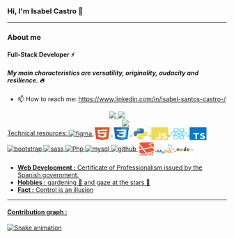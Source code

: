### Hi, I'm Isabel Castro 👋
---------------------------------------------------------------------------------------------------------------------------------------------------------------------------------

### About me
#### Full-Stack Developer :zap: 
##### My main characteristics are versatility, originality, audacity and resilience. :fire: 
- 📫 How to reach me: https://www.linkedin.com/in/isabel-santos-castro-/
<div align="center">
  <a href="https://github.com/Behbiz">
  <img height="180em" src="https://github-readme-stats.vercel.app/api?username=Behbiz&show_icons=true&theme=dracula&include_all_commits=true&count_private=true"/>
  <img height="180em" src="https://github-readme-stats.vercel.app/api/top-langs/?username=Behbiz&layout=compact&langs_count=16&theme=dracula&include_all_commits=truecount_private=true"/>
</div>

<img src="https://media.giphy.com/media/rqd9R3yaDy16a8kDC1/giphy.gif" width="240" align='right'/>

 <div style="display: inline_block"><br>
  Technical resources:
  <img align="center" alt="figma" height="30" width="40" src="https://user-images.githubusercontent.com/104316263/211383383-6f553cfd-3f3b-4c49-83aa-f200dbb4d3ed.png">
  <img align="center" alt="HTML" height="30" width="40" src="https://raw.githubusercontent.com/devicons/devicon/master/icons/html5/html5-original.svg">
  <img align="center" alt="CSS" height="30" width="40" src="https://raw.githubusercontent.com/devicons/devicon/master/icons/css3/css3-original.svg">
  <img align="center" alt="Python" height="30" width="40" src="https://raw.githubusercontent.com/devicons/devicon/master/icons/python/python-original.svg">
  <img align="center" alt="Js" height="30" width="40" src="https://raw.githubusercontent.com/devicons/devicon/master/icons/javascript/javascript-plain.svg">
  <img align="center" alt="React" height="30" width="40" src="https://raw.githubusercontent.com/devicons/devicon/master/icons/react/react-original.svg">
  <img align="center" alt="Ts" height="30" width="40" src="https://raw.githubusercontent.com/devicons/devicon/master/icons/typescript/typescript-plain.svg"> 
  <img align="center" alt="bootstrap" height="30" width="40" src="https://user-images.githubusercontent.com/104316263/211382094-f8a45e06-0a54-485f-a359-330a1a9f3717.png">
  <img align="center" alt="sass" height="30" width="40" src="https://user-images.githubusercontent.com/104316263/211382253-5a97c30f-a062-4d3a-8725-46e0d280e171.png">
  <img align="center" alt="Php" height="30" width="40" src="https://user-images.githubusercontent.com/104316263/211381448-a09ad170-a6bd-4168-bf97-674ad7507512.png">
  <img align="center" alt="mysql" height="30" width="40" src="https://user-images.githubusercontent.com/104316263/211383264-c948febc-d97b-4979-8a1c-e8fe066b5f7c.png">
  <img align="center" alt="github" height="30" width="40" src="https://user-images.githubusercontent.com/104316263/211384075-19b5ff1b-b99c-42c2-8829-4f68a193a762.png">
  <img align="center" alt="laravel" height="30" width="40" src="https://raw.githubusercontent.com/devicons/devicon/master/icons/laravel/laravel-plain-wordmark.svg" /> 
   <img align="center" alt="mysql" width="40" height="40" src="https://raw.githubusercontent.com/devicons/devicon/master/icons/mysql/mysql-original-wordmark.svg" /> 
   <img align="center" alt="nodejs" width="40" height="40" src="https://raw.githubusercontent.com/devicons/devicon/master/icons/nodejs/nodejs-original-wordmark.svg" /> 

</div>

  
-  **Web Development :** Certificate of Professionalism issued by the Spanish government.
-  **Hobbies :** gardening 🌱 and gaze at the stars  🔭
-  **Fact :** Control is an illusion 

---------------------------------------------------------------------------------------------------------------------------------------------------------------------------------
<h4>Contribution graph :</h4> 
  
 ![Snake animation](https://github.com/Behbiz/Behbiz/blob/output/github-contribution-grid-snake.svg)


